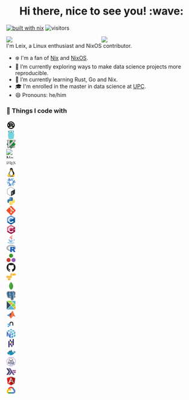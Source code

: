 <h1 align="center">Hi there, nice to see you! :wave:</h1>

[![built with nix](https://img.shields.io/static/v1?logo=nixos&logoColor=white&label=&message=Built%20with%20Nix&color=41439a)](https://builtwithnix.org "built with nix")
![visitors](https://visitor-badge.glitch.me/badge?page_id=LeixB.LeixB)


[<img align="right" width="50%" src="https://github-readme-stats.vercel.app/api?username=LeixB&show_icons=true&count_private=true&theme=dark">](https://metrics.lecoq.io/LeixB#gh-dark-mode-only)
[<img align="right" width="50%" src="https://github-readme-stats.vercel.app/api?username=LeixB&show_icons=true&count_private=true">](https://metrics.lecoq.io/LeixB#gh-light-mode-only)


I'm Leix, a Linux enthusiast and NixOS contributor.

- :snowflake: I'm a fan of [Nix](https://nixos.org) and [NixOS](https://nixos.org/nixos/).
- 🔭 I’m currently exploring ways to make data science projects more reproducible.
- 🌱 I’m currently learning Rust, Go and Nix.
- :mortar_board: I'm enrolled in the master in data science at [UPC](https://www.upc.edu).
- 😄 Pronouns: he/him


### :rocket: Things I code with

<p align="left"><a href="https://www.rust-lang.org/" title="Rust" style="display:flex;">
  <img src="https://raw.githubusercontent.com/devicons/devicon/master/icons/rust/rust-plain.svg" alt="Rust" width=25 height=25>
</a>
<a href="https://golang.org/" title="Go" style="display:flex;">
  <img src="https://raw.githubusercontent.com/devicons/devicon/master/icons/go/go-original.svg" alt="Go" width=25 height=25>
</a>
<a href="https://www.vim.org/" title="Vim" style="display:flex;">
  <img src="https://raw.githubusercontent.com/devicons/devicon/master/icons/vim/vim-original.svg" alt="Vim" width=25 height=25>
</a>
<a href="https://neovim.io/" title="Neovim" style="display:flex;">
  <img src="https://github.com/neovim/neovim.github.io/blob/master/logos/neovim-mark-flat.svg" alt="Neovim" width=25 height=25>
</a>
<a href="https://www.latex-project.org/" title="LaTeX" style="display:flex;">
  <img src="https://raw.githubusercontent.com/devicons/devicon/master/icons/latex/latex-original.svg" alt="LaTeX" width=25 height=25>
</a>
<a href="https://www.linux.org/" title="Linux" style="display:flex;">
  <img src="https://raw.githubusercontent.com/devicons/devicon/master/icons/linux/linux-original.svg" alt="Linux" width=25 height=25>
</a>
<a href="https://nixos.org/nix/" title="Nix" style="display:flex;">
  <img src="https://raw.githubusercontent.com/devicons/devicon/master/icons/nixos/nixos-original.svg" alt="Nix" width=25 height=25>
</a>
<a href="https://www.gnu.org/software/bash/" title="bash" style="display:flex;">
  <img src="https://raw.githubusercontent.com/devicons/devicon/master/icons/bash/bash-original.svg" alt="bash" width=25 height=25>
</a>
<a href="https://www.python.org/" title="Python" style="display:flex;">
  <img src="https://raw.githubusercontent.com/devicons/devicon/master/icons/python/python-original.svg" alt="Python" width=25 height=25>
</a>
<a href="https://git-scm.com/" title="git" style="display:flex;">
  <img src="https://raw.githubusercontent.com/devicons/devicon/master/icons/git/git-original.svg" alt="git" width=25 height=25>
</a>
<a href="https://www.gnu.org/software/c/" title="C" style="display:flex;">
  <img src="https://raw.githubusercontent.com/devicons/devicon/master/icons/c/c-original.svg" alt="C" width=25 height=25>
</a>
<a href="https://www.gnu.org/software/gcc/" title="C++" style="display:flex;">
  <img src="https://raw.githubusercontent.com/devicons/devicon/master/icons/cplusplus/cplusplus-original.svg" alt="C++" width=25 height=25>
</a>
<a href="https://www.oracle.com/technetwork/java/index.html" title="Java" style="display:flex;">
  <img src="https://raw.githubusercontent.com/devicons/devicon/master/icons/java/java-original.svg" alt="Java" width=25 height=25>
</a>
<a href="https://www.r-project.org/" title="R" style="display:flex;">
  <img src="https://raw.githubusercontent.com/devicons/devicon/master/icons/r/r-original.svg" alt="R" width=25 height=25>
</a>
<a href="https://julialang.org/" title="Julia" style="display:flex;">
  <img src="https://raw.githubusercontent.com/devicons/devicon/master/icons/julia/julia-original.svg" alt="Julia" width=25 height=25>
</a>
<a href="https://github.com/features/actions" title="GitHub Actions" style="display:flex;">
  <img src="https://raw.githubusercontent.com/devicons/devicon/master/icons/github/github-original.svg" alt="GitHub Actions" width=25 height=25>
</a>
<a href="https://aws.amazon.com/" title="AWS" style="display:flex;">
  <img src="https://raw.githubusercontent.com/devicons/devicon/master/icons/amazonwebservices/amazonwebservices-original.svg" alt="AWS" width=25 height=25>
</a>
<a href="https://www.mongodb.com/" title="MongoDB" style="display:flex;">
  <img src="https://raw.githubusercontent.com/devicons/devicon/master/icons/mongodb/mongodb-original.svg" alt="MongoDB" width=25 height=25>
</a>
<a href="https://www.postgresql.org/" title="PostgreSQL" style="display:flex;">
  <img src="https://raw.githubusercontent.com/devicons/devicon/master/icons/postgresql/postgresql-original.svg" alt="PostgreSQL" width=25 height=25>
</a>
<a href="https://elm-lang.org/" title="ELM" style="display:flex;">
  <img src="https://raw.githubusercontent.com/devicons/devicon/master/icons/elm/elm-original.svg" alt="ELM" width=25 height=25>
</a>
<a href="https://www.mathworks.com/products/matlab.html" title="matlab" style="display:flex;">
  <img src="https://raw.githubusercontent.com/devicons/devicon/master/icons/matlab/matlab-original.svg" alt="matlab" width=25 height=25>
</a>
<a href="https://neo4j.com/" title="neo4j" style="display:flex;">
  <img src="https://raw.githubusercontent.com/devicons/devicon/master/icons/neo4j/neo4j-original.svg" alt="neo4j" width=25 height=25>
</a>
<a href="https://numpy.org/" title="numPy" style="display:flex;">
  <img src="https://raw.githubusercontent.com/devicons/devicon/master/icons/numpy/numpy-original.svg" alt="numPy" width=25 height=25>
</a>
<a href="https://pandas.pydata.org/" title="pandas" style="display:flex;">
  <img src="https://raw.githubusercontent.com/devicons/devicon/master/icons/pandas/pandas-original.svg" alt="pandas" width=25 height=25>
</a>
<a href="https://docker.com/" title="Docker" style="display:flex;">
  <img src="https://raw.githubusercontent.com/devicons/devicon/master/icons/docker/docker-original.svg" alt="Docker" width=25 height=25>
</a>
<a href="https://podman.io/" title="Podman" style="display:flex;">
  <img src="https://raw.githubusercontent.com/devicons/devicon/master/icons/podman/podman-original.svg" alt="Podman" width=25 height=25>
</a>
<a href="https://www.haskell.org/" title="Haskell" style="display:flex;">
  <img src="https://raw.githubusercontent.com/devicons/devicon/master/icons/haskell/haskell-original.svg" alt="Haskell" width=25 height=25>
</a>
<a href="https://angular.io/" title="Angular" style="display:flex;">
  <img src="https://raw.githubusercontent.com/devicons/devicon/master/icons/angularjs/angularjs-original.svg" alt="Angular" width=25 height=25>
</a>
<a href="https://cloud.google.com/" title="Google Cloud" style="display:flex;">
  <img src="https://raw.githubusercontent.com/devicons/devicon/master/icons/googlecloud/googlecloud-original.svg" alt="Google Cloud" width=25 height=25>
</a>
</p>
